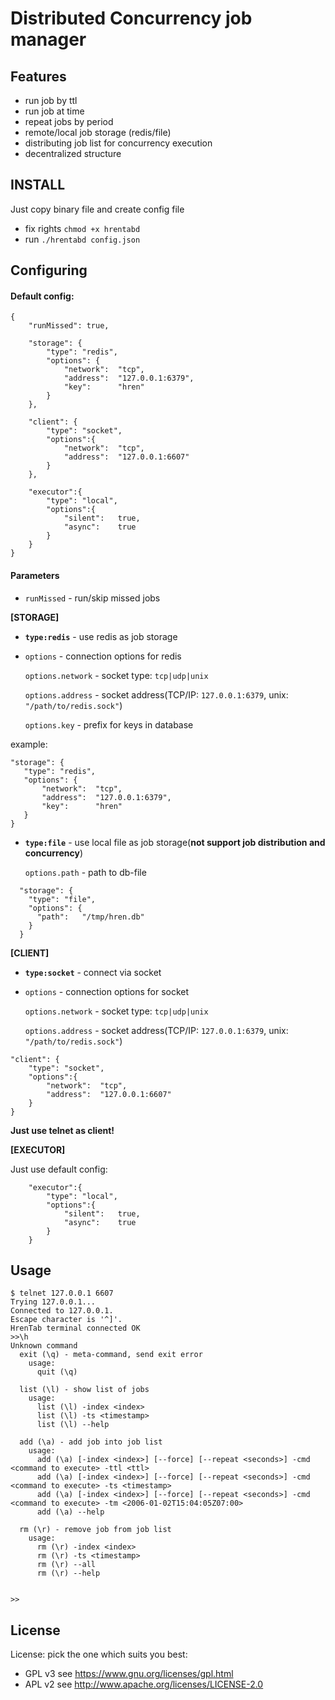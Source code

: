 Distributed Concurrency job manager
=============================

Features
--------
 - run job by ttl
 - run job at time
 - repeat jobs by period
 - remote/local job storage (redis/file)
 - distributing job list for concurrency execution
 - decentralized structure
 
 
INSTALL
-------

Just copy binary file and create config file

- fix rights `chmod +x hrentabd`
- run `./hrentabd config.json` 


Configuring
-----------


#### Default config:
```
{
	"runMissed": true,

	"storage": {
		"type": "redis",
		"options": {
			"network":  "tcp",
			"address":  "127.0.0.1:6379",
			"key":      "hren"
		}
	},

	"client": {
		"type": "socket",
		"options":{
			"network":  "tcp",
			"address":  "127.0.0.1:6607"
		}
	},

	"executor":{
		"type": "local",
		"options":{
			"silent":   true,
			"async":    true
		}
	}
}
```


#### Parameters

- `runMissed` - run/skip missed jobs

**[STORAGE]**


- **`type:redis`** - use redis as job storage

- `options` - connection options for redis
    
	`options.network` - socket type: `tcp|udp|unix`
    
    `options.address` - socket address(TCP/IP: `127.0.0.1:6379`, unix: `"/path/to/redis.sock"`)
    
    `options.key` - prefix for keys in database

example:
 ```	
"storage": {
    "type": "redis",
    "options": {
        "network":  "tcp",
        "address":  "127.0.0.1:6379",
        "key":      "hren"
    }
}
```

- **`type:file`** - use local file as job storage(**not support job distribution and concurrency**)

    `options.path` - path to db-file


```
  "storage": {
    "type": "file",
    "options": {
      "path":   "/tmp/hren.db"
    }
  }
```
 

**[CLIENT]**

- **`type:socket`** - connect via socket
- `options` - connection options for socket
    
	`options.network` - socket type: `tcp|udp|unix`
    
    `options.address` - socket address(TCP/IP: `127.0.0.1:6379`, unix: `"/path/to/redis.sock"`)

```
"client": {
    "type": "socket",
    "options":{
        "network":  "tcp",
        "address":  "127.0.0.1:6607"
    }
}
```
**Just use telnet as client!**


**[EXECUTOR]**

Just use default config:
```
	"executor":{
		"type": "local",
		"options":{
			"silent":   true,
			"async":    true
		}
	}
```


Usage
--------------

```
$ telnet 127.0.0.1 6607
Trying 127.0.0.1...
Connected to 127.0.0.1.
Escape character is '^]'.
HrenTab terminal connected OK
>>\h
Unknown command
  exit (\q) - meta-command, send exit error
	usage:
	  quit (\q)

  list (\l) - show list of jobs
	usage:
	  list (\l) -index <index>
	  list (\l) -ts <timestamp>
	  list (\l) --help

  add (\a) - add job into job list
	usage:
	  add (\a) [-index <index>] [--force] [--repeat <seconds>] -cmd <command to execute> -ttl <ttl>
	  add (\a) [-index <index>] [--force] [--repeat <seconds>] -cmd <command to execute> -ts <timestamp>
	  add (\a) [-index <index>] [--force] [--repeat <seconds>] -cmd <command to execute> -tm <2006-01-02T15:04:05Z07:00>
	  add (\a) --help

  rm (\r) - remove job from job list
	usage:
	  rm (\r) -index <index>
	  rm (\r) -ts <timestamp>
	  rm (\r) --all
	  rm (\r) --help


>>
```



License
-------

License: pick the one which suits you best:

- GPL v3 see <https://www.gnu.org/licenses/gpl.html>
- APL v2 see <http://www.apache.org/licenses/LICENSE-2.0>
